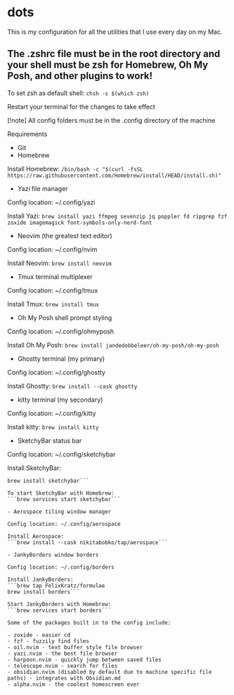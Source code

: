 # dots

This is my configuration for all the utilities that I use every day on my Mac.

## The .zshrc file must be in the root directory and your shell must be zsh for Homebrew, Oh My Posh, and other plugins to work!

To set zsh as default shell:
```chsh -s $(which zsh)```

Restart your terminal for the changes to take effect

[!note] All config folders must be in the .config directory of the machine

Requirements

- Git
- Homebrew 

Install Homebrew:
```/bin/bash -c "$(curl -fsSL https://raw.githubusercontent.com/Homebrew/install/HEAD/install.sh)"```

- Yazi file manager

Config location: ~/.config/yazi

Install Yazi:
```brew install yazi ffmpeg sevenzip jq poppler fd ripgrep fzf zoxide imagemagick font-symbols-only-nerd-font```

- Neovim (the greatest text editor)

Config location: ~/.config/nvim

Install Neovim:
```brew install neovim```

- Tmux terminal multiplexer

Config location: ~/.config/tmux

Install Tmux:
```brew install tmux```

- Oh My Posh shell prompt styling

Config location: ~/.config/ohmyposh

Install Oh My Posh:
```brew install jandedobbeleer/oh-my-posh/oh-my-posh```

- Ghostty terminal (my primary)

Config location: ~/.config/ghostty

Install Ghostty:
```brew install --cask ghostty```

- kitty terminal (my secondary)

Config location: ~/.config/kitty

Install kitty:
```brew install kitty```

- SketchyBar status bar

Config location: ~/.config/sketchybar

Install SketchyBar:
```brew tap FelixKratz/formulae 
brew install sketchybar```

To start SketchyBar with Homebrew:
```brew services start sketchybar```

- Aerospace tiling window manager

Config location: ~/.config/aerospace

Install Aerospace:
```brew install --cask nikitabobko/tap/aerospace```

- JankyBorders window borders

Config location: ~/.config/borders

Install JankyBorders:
```brew tap FelixKratz/formulae
brew install borders```

Start JankyBorders with Homebrew:
```brew services start borders```

Some of the packages built in to the config include:

- zoxide - easier cd
- fzf - fuzzily find files
- oil.nvim - text buffer style file browser
- yazi.nvim - the best file browser
- harpoon.nvim - quickly jump between saved files
- telescope.nvim - search for files
- obsidian.nvim (disabled by default due to machine specific file paths) - integrates with Obsidian.md
- alpha.nvim - the coolest homescreen ever
